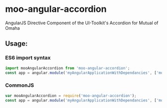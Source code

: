 # moo-angular-accordion
AngularJS Directive Component of the UI-Toolkit's Accordion for Mutual of Omaha

## Usage: 
### ES6 import syntax
```javascript
import mooAngularAccordion from 'moo-angular-accordion';
const app = angular.module('myAngularApplicationWithDependancies', ['mooAngular.accordion']);
```

### CommonJS
```javascript
var mooAngularAccordion = require('moo-angular-accordion');
const app = angular.module('myAngularApplicationWithDependancies', ['mooAngular.accordion']);
```
